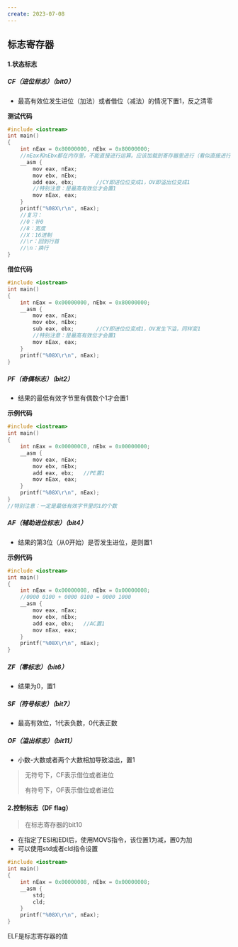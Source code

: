 ```yaml
---
create: 2023-07-08
---
```

## 标志寄存器

 #### 1.状态标志

##### CF（进位标志）（bit0）

* 最高有效位发生进位（加法）或者借位（减法）的情况下置1，反之清零

**测试代码**

```c++
#include <iostream>
int main()
{
	int nEax = 0x80000000, nEbx = 0x80000000;
	//nEax和nEbx都在内存里，不能直接进行运算。应该加载到寄存器里进行（看似直接进行运算的也是加载到了寄存器里）
	__asm {
		mov eax, nEax;
		mov ebx, nEbx;
		add eax, ebx;		//CY即进位位变成1，OV即溢出位变成1
        //特别注意：是最高有效位才会置1
		mov nEax, eax;
	}
	printf("%08X\r\n", nEax);
	//复习：
	//0：补0
	//8：宽度
	//X：16进制
	//\r：回到行首
	//\n：换行
}
```

**借位代码**

```c++
#include <iostream>
int main()
{
	int nEax = 0x00000000, nEbx = 0x80000000;
	__asm {
		mov eax, nEax;
		mov ebx, nEbx;
		sub eax, ebx;		//CY即进位位变成1，OV发生下溢，同样变1
        //特别注意：是最高有效位才会置1
		mov nEax, eax;
	}
	printf("%08X\r\n", nEax);
}
```

##### PF（奇偶标志）（bit2）

* 结果的最低有效字节里有偶数个1才会置1

**示例代码**

```c++
#include <iostream>
int main()
{
	int nEax = 0x000000C0, nEbx = 0x00000000;
	__asm {
		mov eax, nEax;
		mov ebx, nEbx;
		add eax, ebx;	//PE置1	
		mov nEax, eax;
	}
	printf("%08X\r\n", nEax);
}
//特别注意：一定是最低有效字节里的1的个数 
```

##### AF（辅助进位标志）（bit4）

* 结果的第3位（从0开始）是否发生进位，是则置1

**示例代码**

```c++
#include <iostream>
int main()
{
	int nEax = 0x00000008, nEbx = 0x00000008;
    //0000 0100 + 0000 0100 = 0000 1000
	__asm {
		mov eax, nEax;
		mov ebx, nEbx;
		add eax, ebx;	//AC置1
		mov nEax, eax;
	}
	printf("%08X\r\n", nEax);
} 
```

##### ZF（零标志）（bit6）

* 结果为0，置1

##### SF（符号标志）（bit7）

* 最高有效位，1代表负数，0代表正数

##### OF（溢出标志）（bit11）

* 小数-大数或者两个大数相加导致溢出，置1



> 无符号下，CF表示借位或者进位
>
> 有符号下，OF表示借位或者进位

#### 2.控制标志（DF flag）

> 在标志寄存器的bit10

* 在指定了ESI和EDI后，使用MOVS指令，该位置1为减，置0为加
* 可以使用std或者cld指令设置

```c++
#include <iostream>
int main()
{
	int nEax = 0x00000008, nEbx = 0x00000008;
	__asm {
		std;
		cld;
	}
	printf("%08X\r\n", nEax);
}
```

ELF是标志寄存器的值
